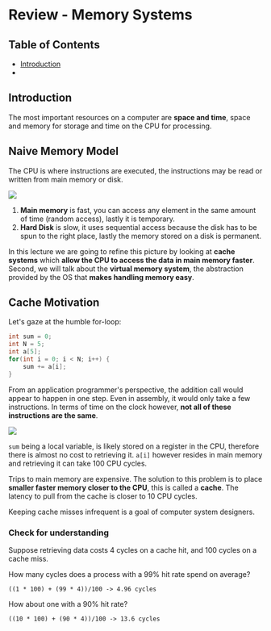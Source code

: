 # Review - Memory Systems

## Table of Contents
* [Introduction]()
* []()

## Introduction

The most important resources on a computer are **space and time**, space and memory for storage and time on the CPU for processing. 

## Naive Memory Model

The CPU is where instructions are executed, the instructions may be read or written from main memory or disk.

<img src="resources/review_memory_systems/naive_mem.png">

1. **Main memory** is fast, you can access any element in the same amount of time (random access), lastly it is temporary. 
2. **Hard Disk** is slow, it uses sequential access because the disk has to be spun to the right place, lastly the memory stored on a disk is permanent. 

In this lecture we are going to refine this picture by looking at **cache systems** which **allow the CPU to access the data in main memory faster**.  Second, we will talk about the **virtual memory system**, the abstraction provided by the OS that **makes handling memory easy**. 

## Cache Motivation

Let's gaze at the humble for-loop:
```c
int sum = 0;
int N = 5;
int a[5];
for(int i = 0; i < N; i++) {
    sum += a[i];
}
```

From an application programmer's perspective, the addition call would appear to happen in one step. Even in assembly, it would only take a few instructions. In terms of time on the clock however, **not all of these instructions are the same**.

<img src="resources/review_memory_systems/cache_motivation.png">

`sum` being a local variable, is likely stored on a register in the CPU, therefore there is almost no cost to retrieving it. `a[i]` however resides in main memory and retrieving it can take 100 CPU cycles. 

Trips to main memory are expensive. The solution to this problem is to place **smaller faster memory closer to the CPU**, this is called a **cache**. The latency to pull from the cache is closer to 10 CPU cycles. 

Keeping cache misses infrequent is a goal of computer system designers. 

### Check for understanding

Suppose retrieving data costs 4 cycles on a cache hit, and 100 cycles on a cache miss. 

How many cycles does a process with a 99% hit rate spend on average?

`((1 * 100) + (99 * 4))/100 -> 4.96 cycles`

How about one with a 90% hit rate?

`((10 * 100) + (90 * 4))/100 -> 13.6 cycles`